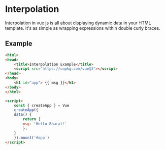 # Interpolation
Interpolation in vue js is all about displaying dynamic data in your HTML template. It's as simple as wrapping expressions within double curly braces.

## Example
```html
<html>
<head>
    <title>Interpolation Example</title>
    <script src="https://unpkg.com/vue@3"></script>
</head>
<body>
    <h1 id="app"> {{ msg }}</h1>
</body>
</html>

<script>
    const { createApp } = Vue
    createApp({
    data() {
        return {
        msg: 'Hello Bharat!'
        };
    }
    }).mount('#app')
</script>
```